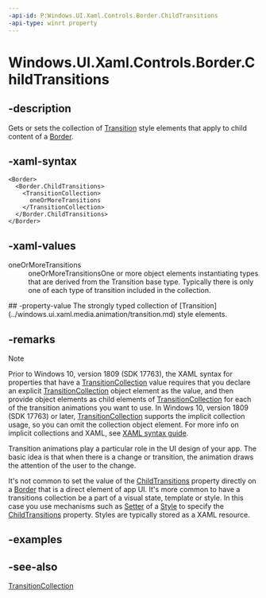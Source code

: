 ```yaml
---
-api-id: P:Windows.UI.Xaml.Controls.Border.ChildTransitions
-api-type: winrt property
---
```


<!-- Property syntax
public Windows.UI.Xaml.Media.Animation.TransitionCollection ChildTransitions { get;  set; }
-->

# Windows.UI.Xaml.Controls.Border.ChildTransitions

## -description
Gets or sets the collection of [Transition](../windows.ui.xaml.media.animation/transition.md) style elements that apply to child content of a [Border](border.md).

## -xaml-syntax
```xaml
<Border>
  <Border.ChildTransitions>
    <TransitionCollection>
      oneOrMoreTransitions
    </TransitionCollection>
  </Border.ChildTransitions>
</Border>
```


## -xaml-values
<dl><dt>oneOrMoreTransitions</dt><dd>oneOrMoreTransitionsOne or more object elements instantiating types that are derived from the Transition base type. Typically there is only one of each type of transition included in the collection.</dd>
</dl>
## -property-value
The strongly typed collection of [Transition](../windows.ui.xaml.media.animation/transition.md) style elements.

## -remarks

> [!NOTE]
> Prior to Windows 10, version 1809 (SDK 17763), the XAML syntax for properties that have a [TransitionCollection](../windows.ui.xaml.media.animation/transitioncollection.md) value requires that you declare an explicit [TransitionCollection](../windows.ui.xaml.media.animation/transitioncollection.md) object element as the value, and then provide object elements as child elements of [TransitionCollection](../windows.ui.xaml.media.animation/transitioncollection.md) for each of the transition animations you want to use. In Windows 10, version 1809 (SDK 17763) or later, [TransitionCollection](../windows.ui.xaml.media.animation/transitioncollection.md) supports the implicit collection usage, so you can omit the collection object element. For more info on implicit collections and XAML, see [XAML syntax guide](/windows/uwp/xaml-platform/xaml-syntax-guide).

Transition animations play a particular role in the UI design of your app. The basic idea is that when there is a change or transition, the animation draws the attention of the user to the change.

It's not common to set the value of the [ChildTransitions](border_childtransitions.md) property directly on a [Border](border.md) that is a direct element of app UI. It's more common to have a transitions collection be a part of a visual state, template or style. In this case you use mechanisms such as [Setter](../windows.ui.xaml/setter.md) of a [Style](../windows.ui.xaml/style.md) to specify the [ChildTransitions](border_childtransitions.md) property. Styles are typically stored as a XAML resource.

## -examples

## -see-also
[TransitionCollection](../windows.ui.xaml.media.animation/transitioncollection.md)